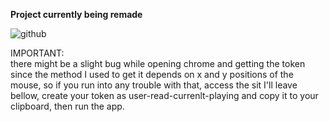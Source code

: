 **Project currently being remade**
  
![github](https://user-images.githubusercontent.com/91756430/161148339-ba25d13e-33fe-48d1-a67b-07e7e700035f.png)  
  
IMPORTANT:  
there might be a slight bug while opening chrome and getting the token since the method I used to get it depends on x and y positions of the mouse, so if you run into any trouble with that, access the sit I'll leave bellow, create your token as user-read-currenlt-playing and copy it to your clipboard, then run the app.

